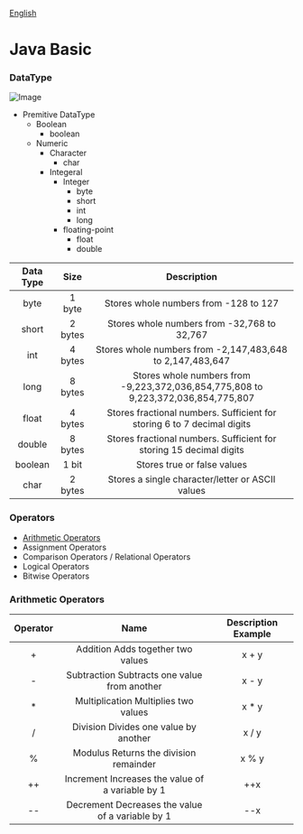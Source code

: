 [English](README.md)
# Java Basic

### DataType

![Image](https://static.javatpoint.com/images/java-data-types.png)

* Premitive DataType
    * Boolean
        * boolean
    * Numeric
        * Character
            * char
        * Integeral
            * Integer
                * byte
                * short
                * int
                * long
            * floating-point
                * float
                * double

| Data Type  |   Size    |                                    Description                                    |
|:----------:|:---------:|:---------------------------------------------------------------------------------:|
|    byte    |  1 byte   |                       Stores whole numbers from -128 to 127                       |
|   short    |  2 bytes  |                    Stores whole numbers from -32,768 to 32,767                    |
|    int     |  4 bytes  |             Stores whole numbers from -2,147,483,648 to 2,147,483,647             |
|    long    |  8 bytes  | Stores whole numbers from -9,223,372,036,854,775,808 to 9,223,372,036,854,775,807 |
|   float    |  4 bytes  |      Stores fractional numbers. Sufficient for storing 6 to 7 decimal digits      |
|   double   |  8 bytes  |        Stores fractional numbers. Sufficient for storing 15 decimal digits        |
|  boolean   |   1 bit   |                            Stores true or false values                            |
|    char    |  2 bytes  |                 Stores a single character/letter or ASCII values                  |

### Operators

* [Arithmetic Operators](#Arithmetic-Operators)
* Assignment Operators
* Comparison Operators / Relational Operators
* Logical Operators
* Bitwise Operators

### Arithmetic Operators

| Operator |                       Name                       | Description Example |
|:--------:|:------------------------------------------------:|:-------------------:|
|    +     |        Addition Adds together two values         |        x + y        |
|    -     |   Subtraction Subtracts one value from another   |        x - y        |
|    *     |       Multiplication Multiplies two values       |        x * y        |
|    /     |      Division Divides one value by another       |        x / y        |
|    %     |      Modulus Returns the division remainder      |        x % y        |
|    ++    | Increment Increases the value of a variable by 1 |         ++x         |
|    --    | Decrement Decreases the value of a variable by 1 |         --x         |	